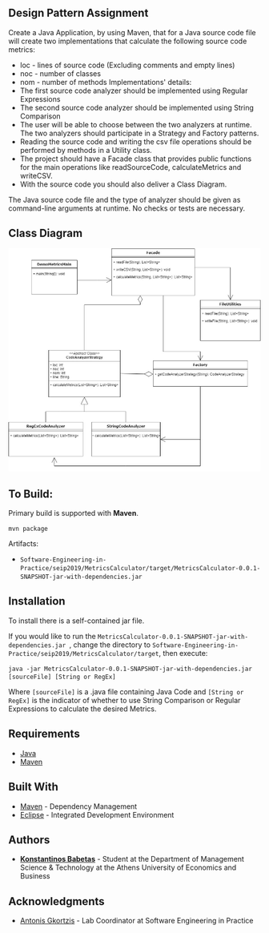 ## Design Pattern Assignment

Create a Java Application, by using Maven, that for a Java source code file
will create two implementations that calculate the following source code metrics:
* loc - lines of source code (Excluding comments and empty lines)
* noc - number of classes
* nom - number of methods
Implementations' details:
* The first source code analyzer should be implemented using Regular Expressions
* The second source code analyzer should be implemented using String Comparison
* The user will be able to choose between the two analyzers at runtime.
The two analyzers should participate in a Strategy and Factory patterns.
* Reading the source code and writing the csv file operations should be
performed by methods in a Utility class.
* The project should have a Facade class that provides public functions
for the main operations like readSourceCode, calculateMetrics and writeCSV.
* With the source code you should also deliver a Class Diagram.

The Java source code file and the type of analyzer should be given as
command-line arguments at runtime. No checks or tests are necessary.


## Class Diagram
![](/seip2019/MetricsCalculator/resources/UML_Diagram.jpg)
## To Build:
Primary build is supported with **Maven**.
```
mvn package
```
Artifacts:
* ``` Software-Engineering-in-Practice/seip2019/MetricsCalculator/target/MetricsCalculator-0.0.1-SNAPSHOT-jar-with-dependencies.jar ```
## Installation
To install there is a self-contained jar file.

If you would like to run the ```MetricsCalculator-0.0.1-SNAPSHOT-jar-with-dependencies.jar ```, change the directory to ```Software-Engineering-in-Practice/seip2019/MetricsCalculator/target```, then execute:

```
java -jar MetricsCalculator-0.0.1-SNAPSHOT-jar-with-dependencies.jar [sourceFile] [String or RegEx]
```
Where ```[sourceFile]``` is a .java file containing Java Code and ```[String or RegEx]``` is the indicator of whether to use String Comparison or Regular Expressions to calculate the desired Metrics.

## Requirements

* [Java](http://www.oracle.com/technetwork/java/javase/downloads/jdk9-downloads-3848520.html)
* [Maven](https://maven.apache.org/)

## Built With
* [Maven](https://maven.apache.org/) - Dependency Management
* [Eclipse](https://www.eclipse.org/downloads/packages/release/2018-12/r/eclipse-ide-java-developers) - Integrated Development Environment

## Authors

* [**Konstantinos Babetas**](https://github.com/kbabetas) - Student at the Department of Management Science & Technology at the Athens University of Economics and Business

## Acknowledgments

* [Antonis Gkortzis](https://github.com/AntonisGkortzis) - Lab Coordinator at Software Engineering in Practice
